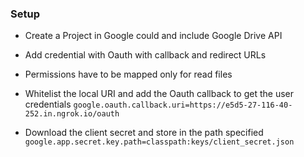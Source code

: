 ### Setup 

- Create a Project in Google could and include Google Drive API
- Add credential with Oauth with callback and redirect URLs
- Permissions have to be mapped only for read files

- Whitelist the local URI and add the Oauth callback to get the user credentials
  `google.oauth.callback.uri=https://e5d5-27-116-40-252.in.ngrok.io/oauth`

- Download the client secret and store in the path specified 
  `google.app.secret.key.path=classpath:keys/client_secret.json`
